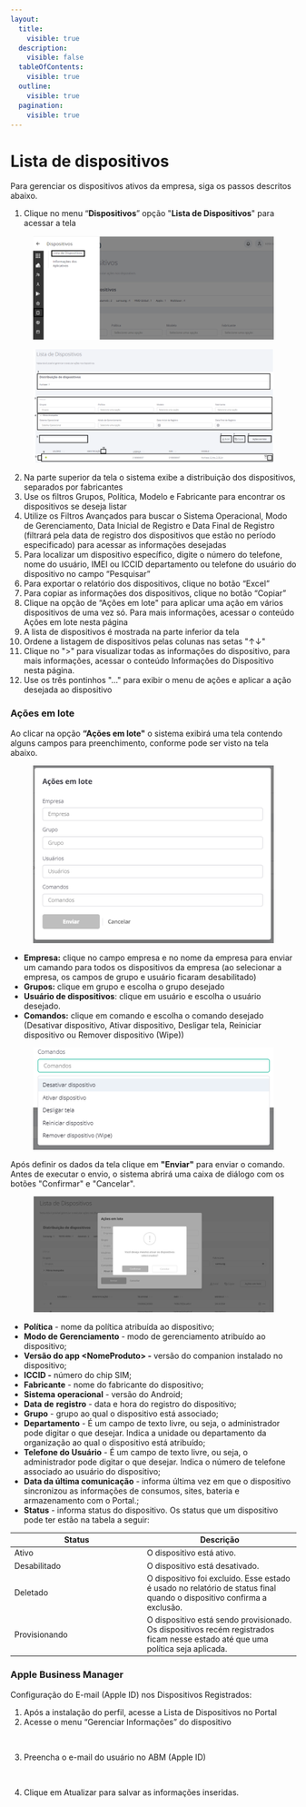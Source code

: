 ```yaml
---
layout:
  title:
    visible: true
  description:
    visible: false
  tableOfContents:
    visible: true
  outline:
    visible: true
  pagination:
    visible: true
---
```


# Lista de dispositivos

Para gerenciar os dispositivos ativos da empresa, siga os passos descritos abaixo.

1. Clique no menu “**Dispositivos**” opção "**Lista de Dispositivos**" para acessar a tela

<figure><img src="../../../.gitbook/assets/image (100).png" alt=""><figcaption></figcaption></figure>

<figure><img src="../../../.gitbook/assets/image (209).png" alt=""><figcaption></figcaption></figure>

2. Na parte superior da tela o sistema exibe a distribuição dos dispositivos, separados por fabricantes
3. Use os filtros Grupos, Política, Modelo e Fabricante para encontrar os dispositivos se deseja listar
4. Utilize os Filtros Avançados para buscar o Sistema Operacional, Modo de Gerenciamento, Data Inicial de Registro e Data Final de Registro (filtrará pela data de registro dos dispositivos que estão no período especificado) para acessar as informações desejadas
5. Para localizar um dispositivo específico, digite o número do telefone, nome do usuário, IMEI ou ICCID departamento ou telefone do usuário do dispositivo no campo “Pesquisar”
6. Para exportar o relatório dos dispositivos, clique no botão “Excel”
7. Para copiar as informações dos dispositivos, clique no botão “Copiar”
8. Clique na opção de “Ações em lote" para aplicar uma ação em vários dispositivos de uma vez só. Para mais informações, acessar o conteúdo Ações em lote nesta página
9. A lista de dispositivos é mostrada na parte inferior da tela
10. Ordene a listagem de dispositivos pelas colunas nas setas "↑↓"
11. Clique no ">" para visualizar todas as informações do dispositivo, para mais informações, acessar o conteúdo Informações do Dispositivo nesta página.
12. Use os três pontinhos "..." para exibir o menu de ações e aplicar a ação desejada ao dispositivo

### Ações em lote

Ao clicar na opção **“Ações em lote"** o sistema exibirá uma tela contendo alguns campos para preenchimento, conforme pode ser visto na tela abaixo.&#x20;

<figure><img src="../../../.gitbook/assets/image (144).png" alt=""><figcaption></figcaption></figure>

* **Empresa:** clique no campo empresa e no nome da empresa para enviar um camando para todos os dispositivos da empresa (ao selecionar a empresa, os campos de grupo e usuário ficaram desabilitado)
* **Grupos:** clique em grupo e escolha o grupo desejado
* **Usuário de dispositivos**: clique em usuário e escolha o usuário desejado.&#x20;
* **Comandos:** clique em comando e escolha o comando desejado (Desativar dispositivo, Ativar dispositivo, Desligar tela, Reiniciar dispositivo ou Remover dispositivo (Wipe))

<figure><img src="../../../.gitbook/assets/image (145).png" alt=""><figcaption></figcaption></figure>

Após definir os dados da tela clique em **"Enviar"** para enviar o comando.  Antes de executar o envio, o sistema abrirá uma caixa de diálogo com os botões "Confirmar" e "Cancelar".&#x20;

<figure><img src="../../../.gitbook/assets/image (170).png" alt=""><figcaption></figcaption></figure>

* **Política** - nome da política atribuída ao dispositivo;
* **Modo de Gerenciamento** - modo de gerenciamento atribuído ao dispositivo;
* **Versão do app \<NomeProduto> -** versão do companion instalado no dispositivo;
* **ICCID -** número do chip SIM;
* **Fabricante** - nome do fabricante do dispositivo;
* **Sistema** **operacional** - versão do Android;
* **Data** **de** **registro** - data e hora do registro do dispositivo;
* **Grupo** - grupo ao qual o dispositivo está associado;
* **Departamento** - É um campo de texto livre, ou seja, o administrador pode digitar o que desejar. Indica a unidade ou departamento da organização ao qual o dispositivo está atribuído;
* **Telefone do Usuário** - É um campo de texto livre, ou seja, o administrador pode digitar o que desejar. Indica o número de telefone associado ao usuário do dispositivo;
* **Data da última comunicação** -  informa última vez em que o dispositivo sincronizou as informações de consumos, sites, bateria e armazenamento com o Portal.;
* **Status** - informa status do dispositivo. Os status que um dispositivo pode ter estão na tabela a seguir:

<table><thead><tr><th width="219.5">Status</th><th>Descrição</th></tr></thead><tbody><tr><td>Ativo</td><td>O dispositivo está ativo.</td></tr><tr><td>Desabilitado</td><td>O dispositivo está desativado.</td></tr><tr><td>Deletado</td><td>O dispositivo foi excluído. Esse estado é usado no relatório de status final quando o dispositivo confirma a exclusão.</td></tr><tr><td>Provisionando</td><td>O dispositivo está sendo provisionado. Os dispositivos recém registrados ficam nesse estado até que uma política seja aplicada.</td></tr></tbody></table>

### Apple Business Manager <a href="#id-2grqrue" id="id-2grqrue"></a>

Configuração do E-mail (Apple ID) nos Dispositivos Registrados:&#x20;

1. Após a instalação do perfil, acesse a Lista de Dispositivos no Portal
2. Acesse o menu “Gerenciar Informações” do dispositivo

<figure><img src="https://lh7-us.googleusercontent.com/gBf4HbyIkTuVnAPjX_LNk-jhrcJVerzA5-4tKh0H4FUyvU-Ue6Vek6LphZ6N8NpD__9iD-xatLWUgDfh8_hgrFvWv8-ICtykXGbv84AieoCZvjiuhTBzA_8W58cEnuP2PW9NIZzVR0TcJNZ0ZYYvoSWkR6BIr03KHfZPjNVIEmUt5Y1HnTkjA9KhXNsseQ" alt=""><figcaption></figcaption></figure>

3. Preencha o e-mail do usuário no ABM (Apple ID)

<figure><img src="https://lh7-us.googleusercontent.com/bERWVGyvAwsZlvJB-nJ4_Yq7wGTIGWC7eP85XDhQC9o9hg9hBTfAMEAP7AQ9QmlEOKdD7X1syqNT246_i-70W7ZnOrW5nF2uL5WLF40rV_EvTaerL_HB7Tpn3QJydAw54RJGb_tz_bqC8kJMExWEQAf2GvaGDhzxv295L5BLVGeLnTGC-QhmDSAvEu-edA" alt=""><figcaption></figcaption></figure>

4. Clique em Atualizar para salvar as informações inseridas.
